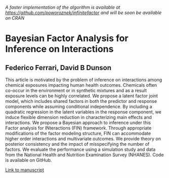 *A faster implementation of the algorithm is available at https://github.com/poworoznek/infinitefactor and will be soon be available on CRAN*

# Bayesian Factor Analysis for Inference on Interactions
## Federico Ferrari, David B Dunson

This article is motivated by the problem of inference on interactions among chemical exposures impacting human health outcomes. Chemicals often co-occur in the environment or in synthetic mixtures and as a result exposure levels can be highly correlated. We propose a latent factor joint model, which includes shared factors in both the predictor and response components while assuming conditional independence. By including a quadratic regression in the latent variables in the response component, we induce flexible dimension reduction in characterizing main effects and interactions. We propose a Bayesian approach to inference under this Factor analysis for INteractions (FIN) framework. Through appropriate modifications of the factor modeling structure, FIN can accommodate higher order interactions and multivariate outcomes. We provide theory on posterior consistency and the impact of misspecifying the number of factors. We evaluate the performance using a simulation study and data from the National Health and Nutrition Examination Survey (NHANES). Code is available on GitHub.

[Link to manuscript](https://amstat.tandfonline.com/doi/full/10.1080/01621459.2020.1745813#.Xn4EjS2ZNQI)

